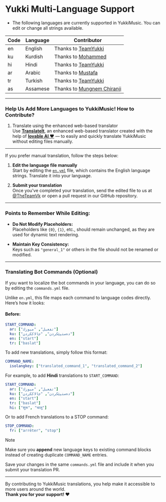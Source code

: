# Yukki Multi-Language Support

- The following languages are currently supported in YukkiMusic. You can edit or change all strings available.

| Code | Language | Contributor |
|------|----------|-------------|
| en   | English  | Thanks to [TeamYukki](https://t.me/TeamYukki) |
| ku   | Kurdish  | Thanks to [Mohammed](https://t.me/IQ7amo) |
| hi   | Hindi    | Thanks to [TeamYukki](https://t.me/TeamYukki) |
| ar   | Arabic   | Thanks to [Mustafa](https://t.me/tr_4z) |
| tr   | Turkish  | Thanks to [TeamYukki](https://t.me/TeamYukki) |
| as   | Assamese | Thanks to [Mungnem Chiranji](https://t.me/ChiranjibKoch) |

---

### Help Us Add More Languages to YukkiMusic! How to Contribute?

1. Translate using the enhanced web-based translator  
   Use [**TranslateIt**](https://vivekkumar-in.github.io/translateit), an enhanced web-based translator created with the help of [**lovable AI ❤️**](https://loveable.dev) — to easily and quickly translate YukkiMusic without editing files manually.

---

If you prefer manual translation, follow the steps below:

1. **Edit the language file manually**  
   Start by editing the [`en.yml`](https://github.com/TheTeamVivek/YukkiMusic/blob/master/strings%2Flangs%2Fen.yml) file, which contains the English language strings. Translate it into your language.

2. **Submit your translation**  
   Once you've completed your translation, send the edited file to us at [@TheTeamVk](https://t.me/TheTeamVk) or open a pull request in our GitHub repository.

---

### Points to Remember While Editing:

- **Do Not Modify Placeholders:**  
  Placeholders like `{0}`, `{1}`, etc., should remain unchanged, as they are used for dynamic text rendering.

- **Maintain Key Consistency:**  
  Keys such as `"general_1"` or others in the file should not be renamed or modified.

---

### Translating Bot Commands (Optional)

If you want to localize the bot commands in your language, you can do so by editing the `commands.yml` file.

Unlike `en.yml`, this file maps each command to language codes directly. Here’s how it looks:

#### Before:

```yaml
START_COMMAND:
  ar: ["تفعيل", "ميوزك"]
  ku: ["دەستپێکردن", "چالاککردن"]
  en: ["start"]
  tr: ["baslat"]
```

To add new translations, simply follow this format:

```yaml
COMMAND_NAME:
  isolangkey: ["translated_command_1", "translated_command_2"]
```

For example, to add **Hindi** translations to `START_COMMAND`:

```yaml
START_COMMAND:
  ar: ["تفعيل", "ميوزك"]
  ku: ["دەستپێکردن", "چالاککردن"]
  en: ["start"]
  tr: ["baslat"]
  hi: ["शुरू", "चालू"]
```

Or to add French translations to a STOP command:

```yaml
STOP_COMMAND:
  fr: ["arrêter", "stop"]
```

> [!NOTE]
> Make sure you **append** new language keys to existing command blocks instead of creating duplicate `COMMAND_NAME` entries.

Save your changes in the same `commands.yml` file and include it when you submit your translation PR.

---

By contributing to YukkiMusic translations, you help make it accessible to more users around the world.  
**Thank you for your support! ❤️**